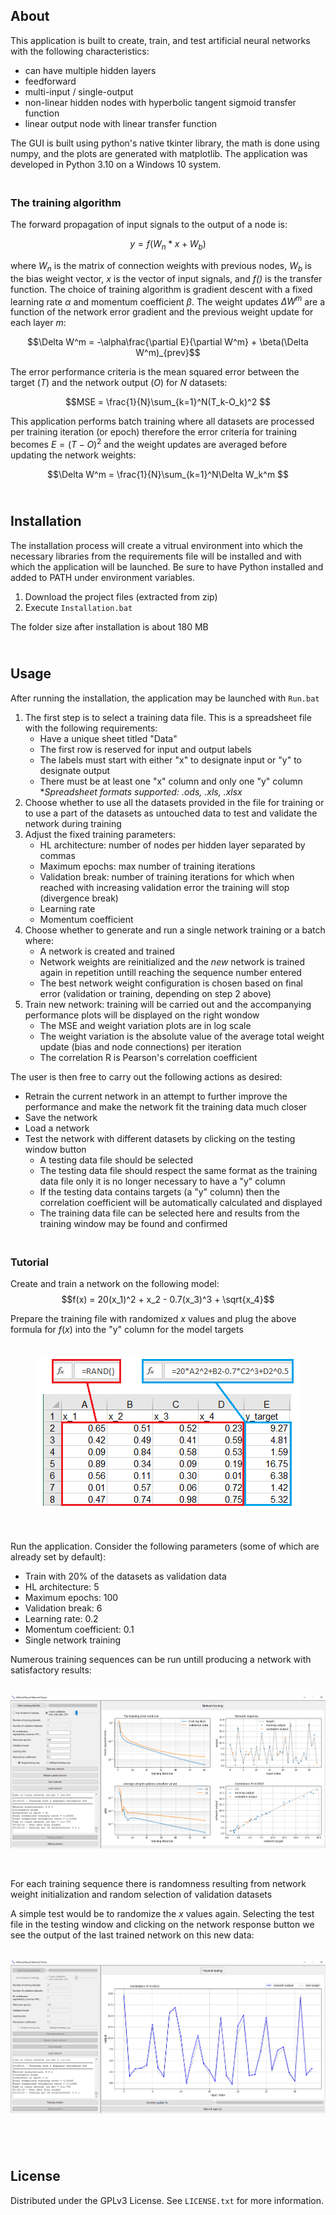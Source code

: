 ## About

This application is built to create, train, and test artificial neural networks with the following characteristics:

* can have multiple hidden layers
* feedforward
* multi-input / single-output
* non-linear hidden nodes with hyperbolic tangent sigmoid transfer function
* linear output node with linear transfer function

The GUI is built using python's native tkinter library, the math is done using numpy, and the plots are generated with matplotlib. The application was developed in Python 3.10 on a Windows 10 system.

### <br />The training algorithm

The forward propagation of input signals to the output of a node is:

$$ y = f(W_n*x + W_b) $$

where $W_n$ is the matrix of connection weights with previous nodes, $W_b$ is the bias weight vector, $x$ is the vector of input signals, and *f()* is the transfer function. The choice of training algorithm is gradient descent with a fixed learning rate $\alpha$ and momentum coefficient $\beta$. The weight updates $\Delta W^m$ are a function of the network error gradient and the previous weight update for each layer $m$:

$$\Delta W^m = -\alpha\frac{\partial E}{\partial W^m} + \beta(\Delta W^m)_{prev}$$

The error performance criteria is the mean squared error between the target ($T$) and the network output ($O$) for $N$ datasets:

$$MSE = \frac{1}{N}\sum_{k=1}^N(T_k-O_k)^2 $$

This application performs batch training where all datasets are processed per training iteration (or epoch) therefore the error criteria for training becomes $E=(T-O)^2$ and the weight updates are averaged before updating the network weights:

$$\Delta W^m = \frac{1}{N}\sum_{k=1}^N\Delta W_k^m $$

## <br />Installation

The installation process will create a vitrual environment into which the necessary libraries from the requirements file will be installed and with which the application will be launched. Be sure to have Python installed and added to PATH under environment variables.

1. Download the project files (extracted from zip)
2. Execute `Installation.bat`

The folder size after installation is about 180 MB

## <br />Usage

After running the installation, the application may be launched with `Run.bat`

1. The first step is to select a training data file. This is a spreadsheet file with the following requirements:
    - Have a unique sheet titled "Data"
    - The first row is reserved for input and output labels
    - The labels must start with either "x" to designate input or "y" to designate output
    - There must be at least one "x" column and only one "y" column<br />
    \**Spreadsheet formats supported: .ods, .xls, .xlsx*
2. Choose whether to use all the datasets provided in the file for training or to use a part of the datasets as untouched data to test and validate the network during training
3. Adjust the fixed training parameters:
    - HL architecture: number of nodes per hidden layer separated by commas
    - Maximum epochs: max number of training iterations
    - Validation break: number of training iterations for which when reached with increasing validation error the training will stop (divergence break)
    - Learning rate
    - Momentum coefficient
4. Choose whether to generate and run a single network training or a batch where:
    - A network is created and trained
    - Network weights are reinitialized and the *new* network is trained again in repetition untill reaching the sequence number entered
    - The best network weight configuration is chosen based on final error (validation or training, depending on step 2 above)
5. Train new network: training will be carried out and the accompanying performance plots will be displayed on the right wondow
    - The MSE and weight variation plots are in log scale
    - The weight variation is the absolute value of the average total weight update (bias and node connections) per iteration
    - The correlation R is Pearson's correlation coefficient

The user is then free to carry out the following actions as desired:

- Retrain the current network in an attempt to further improve the performance and make the network fit the training data much closer
- Save the network
- Load a network
- Test the network with different datasets by clicking on the testing window button
    - A testing data file should be selected
    - The testing data file should respect the same format as the training data file only it is no longer necessary to have a "y" column
    - If the testing data contains targets (a "y" column) then the correlation coefficient will be automatically calculated and displayed
    - The training data file can be selected here and results from the training window may be found and confirmed

### <br />Tutorial

Create and train a network on the following model:
$$f(x) = 20(x_1)^2 + x_2 - 0.7(x_3)^3 + \sqrt{x_4}$$

Prepare the training file with randomized $x$ values and plug the above formula for $f(x)$ into the "y" column for the model targets

<p align="center"><br />
  <img src="/images/training-file.png" />
</p><br />

Run the application. Consider the following parameters (some of which are already set by default):
- Train with 20% of the datasets as validation data
- HL architecture: 5
- Maximum epochs: 100
- Validation break: 6
- Learning rate: 0.2
- Momentum coefficient: 0.1
- Single network training

Numerous training sequences can be run untill producing a network with satisfactory results:

<p align="center"><br />
  <img src="/images/tuto-training.png" />
</p><br />

For each training sequence there is randomness resulting from network weight initialization and random selection of validation datasets

A simple test would be to randomize the $x$ values again. Selecting the test file in the testing window and clicking on the network response button we see the output of the last trained network on this new data:

<p align="center"><br />
  <img src="/images/tuto-testing.png" />
</p><br />

## <br />License

Distributed under the GPLv3 License. See `LICENSE.txt` for more information.
